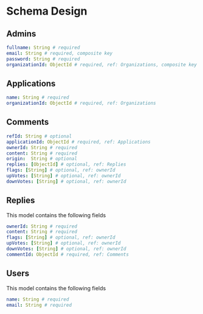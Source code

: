 # Schema Design

## Admins

```yaml
fullname: String # required
email: String # required, composite key
password: String # required
organizationId: ObjectId # required, ref: Organizations, composite key
```

## Applications

```yaml
name: String # required
organizationId: ObjectId # required, ref: Organizations
```

## Comments

```yaml
refId: String # optional
applicationId: ObjectId # required, ref: Applications
ownerId: String # required
content: String # required
origin:  String # optional
replies: [ObjectId] # optional, ref: Replies
flags: [String] # optional, ref: ownerId
upVotes: [String] # optional, ref: ownerId
downVotes: [String] # optional, ref: ownerId
```

## Replies

This model contains the following fields

```yaml
ownerId: String # required
content: String # required
flags: [String] # optional, ref: ownerId
upVotes: [String] # optional, ref: ownerId
downVotes: [String] # optional, ref: ownerId
commentId: ObjectId # required, ref: Comments
```

## Users

This model contains the following fields

```yaml
name: String # required
email: String # required
```
